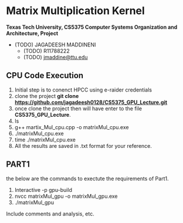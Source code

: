 Matrix Multiplication Kernel
======================

**Texas Tech University, CS5375 Computer Systems Organization and Architecture, Project**

* (TODO) JAGADEESH MADDINENI 
  * (TODO) R11788222
  * (TODO) jmaddine@ttu.edu

## CPU Code Execution
1. Initial step is to conenct HPCC using e-raider credentials
2. clone the project **git clone https://github.com/jagadeesh0128/CS5375_GPU_Lecture.git**
3. once clone the project then will have enter to the file **CS5375_GPU_Lecture**.
4. ls
5. g++ martix_Mul_cpu.cpp -o matrixMul_cpu.exe
6. ./matrixMul_cpu.exe
7. time ./matrixMul_cpu.exe
8. All the results are saved in .txt format for your reference.

## PART1

the below are the commands to exectute the requirements of Part1.
1. Interactive -p gpu-build
2. nvcc matrixMul_gpu -o matrixMul_gpu.exe
3. ./matrixMul_gpu

Include comments and analysis, etc.


